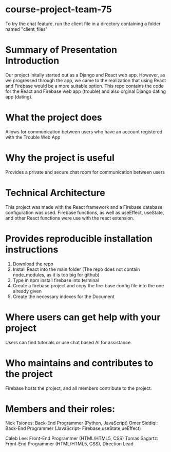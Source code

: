 # course-project-team-75
To try the chat feature, run the client file in a directory containing a folder named "client_files"

# Summary of Presentation Introduction
Our project initally started out as a Django and React web app. However, as we progressed through the app,
we came to the realization that using React and Firebase would be a more suitable option. This repo contains 
the code for the React and Firebase web app (trouble) and also orginal Django dating app (dating).

# What the project does
Allows for communication between users who have an account registered with the Trouble Web App

# Why the project is useful
Provides a private and secure chat room for communication between users

# Technical Architecture
This project was made with the React framework and a Firebase database configuration was used. 
Firebase functions, as well as useEffect, useState, and other React functions were use with the react extension.


# Provides reproducible installation instructions
1. Download the repo
2. Install React into the main folder (The repo does not contain node_modules, as it is too big for github)
3. Type in npm install firebase into terminal 
4. Create a firebase project and copy the fire-base config file into the one already given
5. Create the necessary indexes for the Document

# Where users can get help with your project
Users can find tutorials or use chat based AI for assistance.

# Who maintains and contributes to the project
Firebase hosts the project, and all members contribute to the project.


# Members and their roles:
Nick Tsiones: Back-End Programmer (Python, JavaScript)
Omer Siddiqi: Back-End Programmer (JavaScript- Firebase,useState,ueEffect)


Caleb Lee: Front-End Programmer (HTML/HTML5, CSS)
Tomas Sagartz: Front-End Programmer (HTML/HTML5, CSS), Direction Lead

